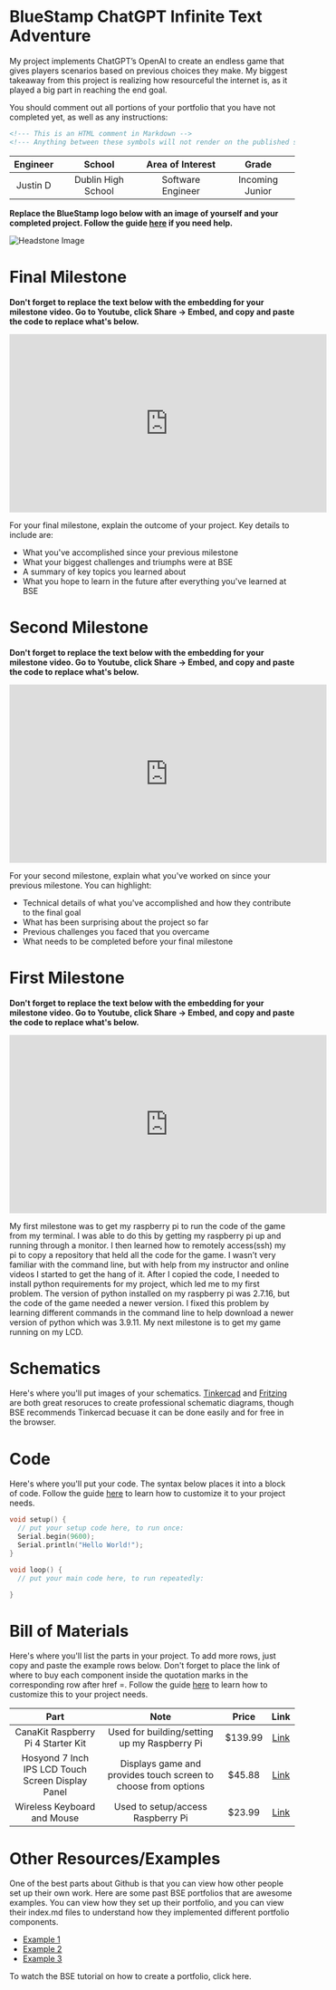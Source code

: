 # BlueStamp ChatGPT Infinite Text Adventure 
My project implements ChatGPT’s OpenAI to create an endless game that gives players scenarios based on previous choices they make. My biggest takeaway from this project is realizing how resourceful the internet is, as it played a big part in reaching the end goal.

You should comment out all portions of your portfolio that you have not completed yet, as well as any instructions:
```HTML 
<!--- This is an HTML comment in Markdown -->
<!--- Anything between these symbols will not render on the published site -->
```

| **Engineer** | **School** | **Area of Interest** | **Grade** |
|:--:|:--:|:--:|:--:|
| Justin D | Dublin High School | Software Engineer | Incoming Junior

**Replace the BlueStamp logo below with an image of yourself and your completed project. Follow the guide [here](https://tomcam.github.io/least-github-pages/adding-images-github-pages-site.html) if you need help.**

![Headstone Image](logo.svg)
  
# Final Milestone

**Don't forget to replace the text below with the embedding for your milestone video. Go to Youtube, click Share -> Embed, and copy and paste the code to replace what's below.**

<iframe width="560" height="315" src="https://www.youtube.com/embed/F7M7imOVGug" title="YouTube video player" frameborder="0" allow="accelerometer; autoplay; clipboard-write; encrypted-media; gyroscope; picture-in-picture; web-share" allowfullscreen></iframe>

For your final milestone, explain the outcome of your project. Key details to include are:
- What you've accomplished since your previous milestone
- What your biggest challenges and triumphs were at BSE
- A summary of key topics you learned about
- What you hope to learn in the future after everything you've learned at BSE



# Second Milestone

**Don't forget to replace the text below with the embedding for your milestone video. Go to Youtube, click Share -> Embed, and copy and paste the code to replace what's below.**

<iframe width="560" height="315" src="https://www.youtube.com/embed/y3VAmNlER5Y" title="YouTube video player" frameborder="0" allow="accelerometer; autoplay; clipboard-write; encrypted-media; gyroscope; picture-in-picture; web-share" allowfullscreen></iframe>

For your second milestone, explain what you've worked on since your previous milestone. You can highlight:
- Technical details of what you've accomplished and how they contribute to the final goal
- What has been surprising about the project so far
- Previous challenges you faced that you overcame
- What needs to be completed before your final milestone 

# First Milestone

**Don't forget to replace the text below with the embedding for your milestone video. Go to Youtube, click Share -> Embed, and copy and paste the code to replace what's below.**

<iframe width="560" height="315" src="https://www.youtube.com/embed/dvZ1CRHuXYE" title="YouTube video player" frameborder="0" allow="accelerometer; autoplay; clipboard-write; encrypted-media; gyroscope; picture-in-picture; web-share" allowfullscreen></iframe>

My first milestone was to get my raspberry pi to run the code of the game from my terminal. I was able to do this by getting my raspberry pi up and running through a monitor. I then learned how to remotely access(ssh) my pi to copy a repository that held all the code for the game. I wasn’t very familiar with the command line, but with help from my instructor and online videos I started to get the hang of it. After I copied the code, I needed to install python requirements for my project, which led me to my first problem. The version of python installed on my raspberry pi was 2.7.16, but the code of the game needed a newer version. I fixed this problem by learning different commands in the command line to help download a newer version of python which was 3.9.11. My next milestone is to get my game running on my LCD.

# Schematics 
Here's where you'll put images of your schematics. [Tinkercad](https://www.tinkercad.com/blog/official-guide-to-tinkercad-circuits) and [Fritzing](https://fritzing.org/learning/) are both great resoruces to create professional schematic diagrams, though BSE recommends Tinkercad becuase it can be done easily and for free in the browser. 

# Code
Here's where you'll put your code. The syntax below places it into a block of code. Follow the guide [here]([url](https://www.markdownguide.org/extended-syntax/)) to learn how to customize it to your project needs. 

```c++
void setup() {
  // put your setup code here, to run once:
  Serial.begin(9600);
  Serial.println("Hello World!");
}

void loop() {
  // put your main code here, to run repeatedly:

}
```

# Bill of Materials
Here's where you'll list the parts in your project. To add more rows, just copy and paste the example rows below.
Don't forget to place the link of where to buy each component inside the quotation marks in the corresponding row after href =. Follow the guide [here]([url](https://www.markdownguide.org/extended-syntax/)) to learn how to customize this to your project needs. 

| **Part** | **Note** | **Price** | **Link** |
|:--:|:--:|:--:|:--:|
| CanaKit Raspberry Pi 4 Starter Kit | Used for building/setting up my Raspberry Pi | $139.99 | <a href="https://www.amazon.com/CanaKit-Raspberry-4GB-Starter-Kit/dp/B07V5JTMV9/ref=asc_df_B07V5JTMV9/?tag=hyprod-20&linkCode=df0&hvadid=380145854123&hvpos=&hvnetw=g&hvrand=4328410909910130065&hvpone=&hvptwo=&hvqmt=&hvdev=c&hvdvcmdl=&hvlocint=&hvlocphy=9032032&hvtargid=pla-1004184582672&psc=1&tag=&ref=&adgrpid=85982211068&hvpone=&hvptwo=&hvadid=380145854123&hvpos=&hvnetw=g&hvrand=4328410909910130065&hvqmt=&hvdev=c&hvdvcmdl=&hvlocint=&hvlocphy=9032032&hvtargid=pla-1004184582672"> Link </a> |
| Hosyond 7 Inch IPS LCD Touch Screen Display Panel | Displays game and provides touch screen to choose from options | $45.88 | <a href="https://www.amazon.com/Hosyond-Display-1024%C3%97600-Capacitive-Raspberry/dp/B09XKC53NH/ref=sr_1_3?crid=1CZRN1MHNP6SJ&keywords=hoysond+7+inch+IPS+LCD+touch+screen+display+panel&qid=1689552210&sprefix=hoysond+7+inch+ips+lcd+touch+screen+display+panel%2Caps%2C134&sr=8-3"> Link </a> |
| Wireless Keyboard and Mouse | Used to setup/access Raspberry Pi | $23.99 | <a href="https://www.amazon.com/Wireless-Keyboard-Full-Size-Desktops-Computer/dp/B07XDWCLYF/ref=sr_1_3?crid=3FL658R6GSFA1&keywords=wisfox+usb+computer+keyboard&qid=1689552497&sprefix=wisfox+usb+computer+keyboar%2Caps%2C147&sr=8-3"> Link </a> |

# Other Resources/Examples
One of the best parts about Github is that you can view how other people set up their own work. Here are some past BSE portfolios that are awesome examples. You can view how they set up their portfolio, and you can view their index.md files to understand how they implemented different portfolio components.
- [Example 1](https://trashytuber.github.io/YimingJiaBlueStamp/)
- [Example 2](https://sviatil0.github.io/Sviatoslav_BSE/)
- [Example 3](https://arneshkumar.github.io/arneshbluestamp/)

To watch the BSE tutorial on how to create a portfolio, click here.
